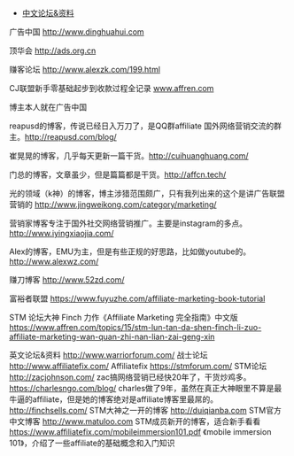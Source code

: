 - [中文论坛&资料](http://www.advertcn.com)   

广告中国 http://www.dinghuahui.com  

顶华会 http://ads.org.cn       

赚客论坛 http://www.alexzk.com/199.html  

CJ联盟新手零基础起步到收款过程全记录 www.affren.com

博主本人就在广告中国 

reapusd的博客，传说已经日入万刀了，是QQ群affiliate 国外网络营销交流的群主。http://reapusd.com/blog/

崔晃晃的博客，几乎每天更新一篇干货。http://cuihuanghuang.com/

门总的博客，文章虽少，但是篇篇都是干货。http://affcn.tech/

光的领域（k神）的博客，博主涉猎范围颇广，只有我列出来的这个是讲广告联盟营销的  http://www.jingweikong.com/category/marketing/

营销家博客专注于国外社交网络营销推广。主要是instagram的多点。http://www.iyingxiaojia.com/

Alex的博客，EMU为主，但是有些正规的好思路，比如做youtube的。http://www.alexwz.com/

赚刀博客  http://www.52zd.com/

富裕者联盟 https://www.fuyuzhe.com/affiliate-marketing-book-tutorial


STM 论坛大神 Finch 力作《Affiliate Marketing 完全指南》中文版 https://www.affren.com/topics/15/stm-lun-tan-da-shen-finch-li-zuo-affiliate-marketing-wan-quan-zhi-nan-lian-zai-geng-xin

英文论坛&资料
http://www.warriorforum.com/
战士论坛
http://www.affiliatefix.com/
Affiliatefix
https://stmforum.com/
STM论坛
http://zacjohnson.com/
zac搞网络营销已经快20年了，干货炒鸡多。
https://charlesngo.com/blog/
charles做了9年，虽然在真正大神眼里不算是最牛逼的affiliate，但是她的博客绝对是affiliate博客里最屌的。
http://finchsells.com/
STM大神之一开的博客
http://duiqianba.com
STM官方中文博客
http://www.matuloo.com
STM成员新开的博客，适合新手看看
https://www.affiliatefix.com/mobileimmersion101.pdf
《mobile immersion 101》，介绍了一些affiliate的基础概念和入门知识